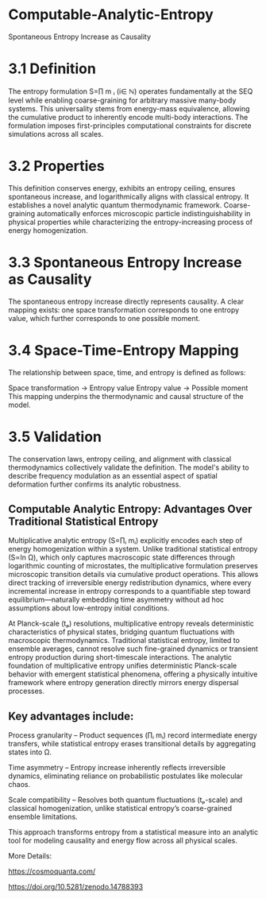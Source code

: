 # Computable-Analytic-Entropy

Spontaneous Entropy Increase as Causality



# 3.1 Definition
The entropy formulation S=∏ m ᵢ (i∈ ℕ) operates fundamentally at the SEQ level while enabling coarse-graining for arbitrary massive many-body systems. This universality stems from energy-mass equivalence, allowing the cumulative product to inherently encode multi-body interactions. The formulation imposes first-principles computational constraints for discrete simulations across all scales.

# 3.2 Properties
This definition conserves energy, exhibits an entropy ceiling, ensures spontaneous increase, and logarithmically aligns with classical entropy. It establishes a novel analytic quantum thermodynamic framework. Coarse-graining automatically enforces microscopic particle indistinguishability in physical properties while characterizing the entropy-increasing process of energy homogenization.

# 3.3 Spontaneous Entropy Increase as Causality
The spontaneous entropy increase directly represents causality. A clear mapping exists: one space transformation corresponds to one entropy value, which further corresponds to one possible moment.

# 3.4 Space-Time-Entropy Mapping
The relationship between space, time, and entropy is defined as follows:

Space transformation → Entropy value
Entropy value → Possible moment
This mapping underpins the thermodynamic and causal structure of the model.

# 3.5 Validation
The conservation laws, entropy ceiling, and alignment with classical thermodynamics collectively validate the definition. The model's ability to describe frequency modulation as an essential aspect of spatial deformation further confirms its analytic robustness.

## Computable Analytic Entropy: Advantages Over Traditional Statistical Entropy

 Multiplicative analytic entropy (S=∏ᵢ mᵢ) explicitly encodes each step of energy homogenization within a system. Unlike traditional statistical entropy (S∝ln Ω), which only captures macroscopic state differences through logarithmic counting of microstates, the multiplicative formulation preserves microscopic transition details via cumulative product operations. This allows direct tracking of irreversible energy redistribution dynamics, where every incremental increase in entropy corresponds to a quantifiable step toward equilibrium—naturally embedding time asymmetry without ad hoc assumptions about low-entropy initial conditions.

 At Planck-scale (tₚ) resolutions, multiplicative entropy reveals deterministic characteristics of physical states, bridging quantum fluctuations with macroscopic thermodynamics. Traditional statistical entropy, limited to ensemble averages, cannot resolve such fine-grained dynamics or transient entropy production during short-timescale interactions. The analytic foundation of multiplicative entropy unifies deterministic Planck-scale behavior with emergent statistical phenomena, offering a physically intuitive framework where entropy generation directly mirrors energy dispersal processes.

## Key advantages include:

Process granularity – Product sequences (∏ᵢ mᵢ) record intermediate energy transfers, while statistical entropy erases transitional details by aggregating states into Ω.

Time asymmetry – Entropy increase inherently reflects irreversible dynamics, eliminating reliance on probabilistic postulates like molecular chaos.

Scale compatibility – Resolves both quantum fluctuations (tₚ-scale) and classical homogenization, unlike statistical entropy’s coarse-grained ensemble limitations.

This approach transforms entropy from a statistical measure into an analytic tool for modeling causality and energy flow across all physical scales.

More Details: 

https://cosmoquanta.com/

https://doi.org/10.5281/zenodo.14788393

